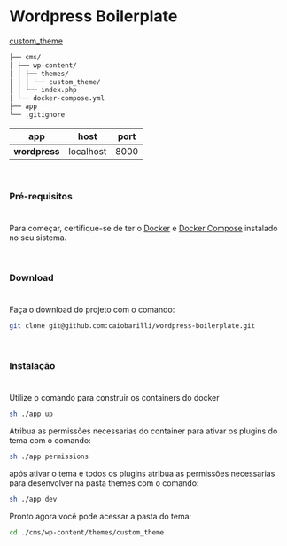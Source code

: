 # Wordpress Boilerplate

[custom_theme](https://github.com/caiobarilli/wordpress-boilerplate/tree/main/cms/wp-content/themes/custom_theme)

```sh
├── cms/ 
│ ├── wp-content/
│ │ ├── themes/ 
│ │ │ └── custom_theme/
│ │ └── index.php
│ └── docker-compose.yml
├── app
└── .gitignore
```

| app           | host      | port |
| ------------- | --------- | ---- |
| **wordpress** | localhost | 8000 |


<br />

### Pré-requisitos

#

Para começar, certifique-se de ter o [Docker](https://docs.docker.com/) e [Docker Compose](https://docs.docker.com/compose/install/) instalado no seu sistema.

<br />

### Download

#

Faça o download do projeto com o comando:

```sh
git clone git@github.com:caiobarilli/wordpress-boilerplate.git
```

<br />

### Instalação

#

Utilize o comando para construir os containers do docker

```sh
sh ./app up
```

Atribua as permissões necessarias do container para ativar os plugins do tema com o comando:

```sh
sh ./app permissions
```

após ativar o tema e todos os plugins atribua as permissões necessarias para desenvolver na pasta themes com o comando:

```sh
sh ./app dev
```

Pronto agora você pode acessar a pasta do tema:

```sh
cd ./cms/wp-content/themes/custom_theme
```
